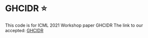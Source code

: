 # GHCIDR :star:

This code is for ICML 2021 Workshop paper GHCIDR
The link to our accepted: [GHCIDR](https://github.com/SoniSiddharth/GHCIDR)
